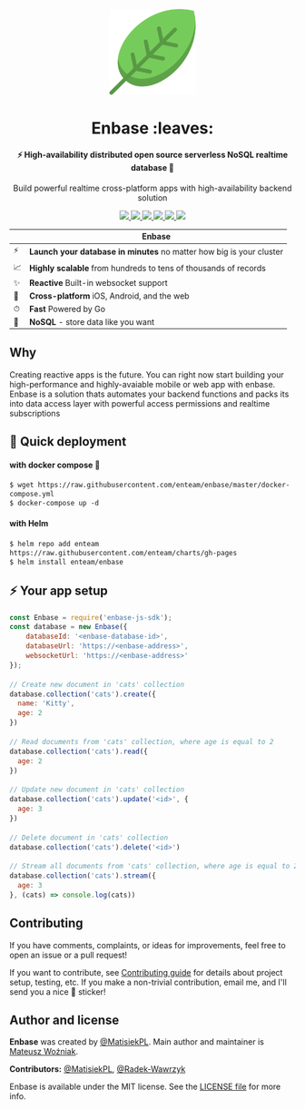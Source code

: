 <p align="center"><img width="30%" src="images/logo.png"/></p>

<h1 align="center">Enbase :leaves:</h1>

<h4 align="center">
  ⚡️ High-availability distributed open source serverless NoSQL realtime database 🐰
</h4>

<p align="center">
  Build powerful realtime cross-platform apps with high-availability backend solution 
</p>

<p align="center">
  
<a href="https://goreportcard.com/report/github.com/enteam/enbase">
  <img src="https://goreportcard.com/badge/github.com/enteam/enbase">
</a>

<a href="https://travis-ci.com/enteam/enbase">
  <img src="https://travis-ci.com/enteam/enbase.svg?branch=master">
</a>

<a href="https://hub.docker.com/r/enteam/enbase/">
  <img src="https://img.shields.io/docker/pulls/enteam/enbase.svg">
</a>

<a href="https://hub.docker.com/r/enteam/enbase/">
  <img src="https://img.shields.io/docker/stars/enteam/enbase.svg">
</a>

<a href="https://github.com/enteam/enbase">
  <img src="https://img.shields.io/github/license/enteam/enbase.svg">
</a>

<a href="https://github.com/enteam/enbase">
  <img src="https://img.shields.io/github/issues/enteam/enbase.svg">
</a>

</p>

|   | Enbase |
| - | ------------ |
| ⚡️ | **Launch your database in minutes** no matter how big is your cluster |
| 📈 | **Highly scalable** from hundreds to tens of thousands of records |
| ✨ | **Reactive** Built-in websocket support  |
| 📱 | **Cross-platform** iOS, Android, and the web |
| ⏱ | **Fast** Powered by Go |
| 🔗 | **NoSQL** - store data like you want |

## Why

Creating reactive apps is the future. You can right now start building your high-performance and highly-avaiable mobile or web app with enbase. Enbase is a solution thats automates your backend functions and packs its into data access layer with powerful access permissions and realtime subscriptions

## :rocket: Quick deployment
#### with docker compose :whale:
```
$ wget https://raw.githubusercontent.com/enteam/enbase/master/docker-compose.yml
$ docker-compose up -d
```
#### with Helm
```
$ helm repo add enteam https://raw.githubusercontent.com/enteam/charts/gh-pages
$ helm install enteam/enbase
```

## ⚡️ Your app setup
```javascript
const Enbase = require('enbase-js-sdk');
const database = new Enbase({
	databaseId: '<enbase-database-id>',
	databaseUrl: 'https://<enbase-address>',
	websocketUrl: 'https://<enbase-address>'
});

// Create new document in 'cats' collection
database.collection('cats').create({
  name: 'Kitty',
  age: 2
})

// Read documents from 'cats' collection, where age is equal to 2
database.collection('cats').read({
  age: 2
})

// Update new document in 'cats' collection
database.collection('cats').update('<id>', {
  age: 3
})

// Delete document in 'cats' collection
database.collection('cats').delete('<id>')

// Stream all documents from 'cats' collection, where age is equal to 2, in realtime
database.collection('cats').stream({
  age: 3
}, (cats) => console.log(cats))
```

## Contributing

If you have comments, complaints, or ideas for improvements, feel free to open an issue or a pull request!

If you want to contribute, see [Contributing guide](./CONTRIBUTING.md) for details about project setup, testing, etc. If you make a non-trivial contribution, email me, and I'll send you a nice :rabbit: sticker!

## Author and license

**Enbase** was created by [@MatisiekPL](https://github.com/MatisiekPL). Main author and maintainer is [Mateusz Woźniak](https://github.com/MatisiekPL).

**Contributors:** [@MatisiekPL](https://github.com/MatisiekPL), [@Radek-Wawrzyk](https://github.com/Radek-Wawrzyk)

Enbase is available under the MIT license. See the [LICENSE file](./LICENSE) for more info.
